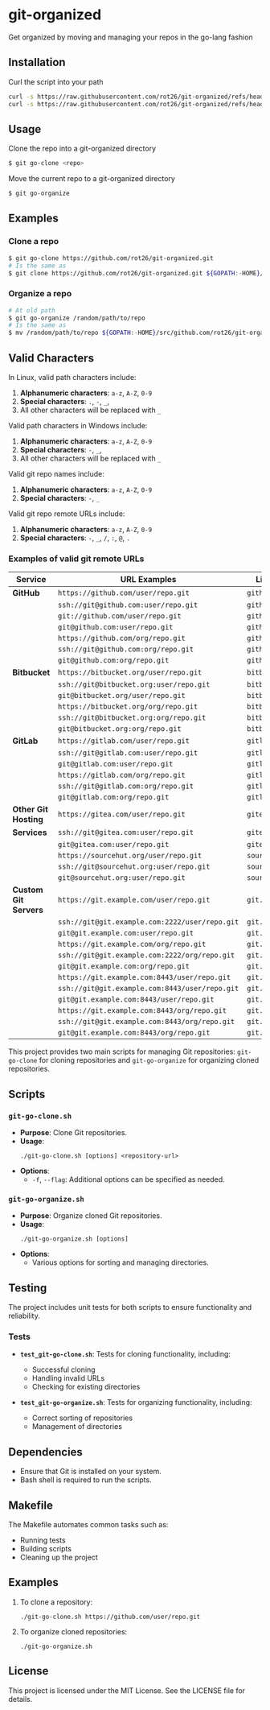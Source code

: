 # git-organized

Get organized by moving and managing your repos in the go-lang fashion

## Installation

Curl the script into your path

```bash
curl -s https://raw.githubusercontent.com/rot26/git-organized/refs/heads/master/src/git-go-clone -o /usr/local/bin/git-go-clone && chmod u+x /usr/local/bin/git-go-clone
curl -s https://raw.githubusercontent.com/rot26/git-organized/refs/heads/master/src/git-go-organize.sh -o /usr/local/bin/git-go-organize && chmod u+x /usr/local/bin/git-go-organize
```


## Usage

Clone the repo into a git-organized directory

```bash
$ git go-clone <repo>
```

Move the current repo to a git-organized directory

```bash
$ git go-organize
```

## Examples

### Clone a repo

```bash
$ git go-clone https://github.com/rot26/git-organized.git
# Is the same as
$ git clone https://github.com/rot26/git-organized.git ${GOPATH:-HOME}/src/github.com/rot26/git-organized
```

### Organize a repo

```bash
# At old path
$ git go-organize /random/path/to/repo
# Is the same as
$ mv /random/path/to/repo ${GOPATH:-HOME}/src/github.com/rot26/git-organized && cd $_
```

## Valid Characters

In Linux, valid path characters include:

1. **Alphanumeric characters**: `a-z`, `A-Z`, `0-9`
2. **Special characters**: `.`, `-`, `_`, ` `
3. All other characters will be replaced with `_`

Valid path characters in Windows include:

1. **Alphanumeric characters**: `a-z`, `A-Z`, `0-9`
2. **Special characters**: `-`, `_`, ` `
3. All other characters will be replaced with `_`

Valid git repo names include:

1. **Alphanumeric characters**: `a-z`, `A-Z`, `0-9`
2. **Special characters**: `-`, `_`

Valid git repo remote URLs include:

1. **Alphanumeric characters**: `a-z`, `A-Z`, `0-9`
2. **Special characters**: `-`, `_`, `/`, `:`, `@`, `.`

### Examples of valid git remote URLs

| Service                | URL Examples                                   | Linux PATH Examples         |
| ---------------------- | ---------------------------------------------- | --------------------------- |
| **GitHub**             | `https://github.com/user/repo.git`             | `github.com/user/repo`      |
|                        | `ssh://git@github.com:user/repo.git`           | `github.com/user/repo`      |
|                        | `git://github.com/user/repo.git`               | `github.com/user/repo`      |
|                        | `git@github.com:user/repo.git`                 | `github.com/user/repo`      |
|                        | `https://github.com/org/repo.git`              | `github.com/org/repo`       |
|                        | `ssh://git@github.com:org/repo.git`            | `github.com/org/repo`       |
|                        | `git@github.com:org/repo.git`                  | `github.com/org/repo`       |
| **Bitbucket**          | `https://bitbucket.org/user/repo.git`          | `bitbucket.org/user/repo`   |
|                        | `ssh://git@bitbucket.org:user/repo.git`        | `bitbucket.org/user/repo`   |
|                        | `git@bitbucket.org/user/repo.git`              | `bitbucket.org/user/repo`   |
|                        | `https://bitbucket.org/org/repo.git`           | `bitbucket.org/org/repo`    |
|                        | `ssh://git@bitbucket.org:org/repo.git`         | `bitbucket.org/org/repo`    |
|                        | `git@bitbucket.org:org/repo.git`               | `bitbucket.org/org/repo`    |
| **GitLab**             | `https://gitlab.com/user/repo.git`             | `gitlab.com/user/repo`      |
|                        | `ssh://git@gitlab.com:user/repo.git`           | `gitlab.com/user/repo`      |
|                        | `git@gitlab.com:user/repo.git`                 | `gitlab.com/user/repo`      |
|                        | `https://gitlab.com/org/repo.git`              | `gitlab.com/org/repo`       |
|                        | `ssh://git@gitlab.com:org/repo.git`            | `gitlab.com/org/repo`       |
|                        | `git@gitlab.com:org/repo.git`                  | `gitlab.com/org/repo`       |
| **Other Git Hosting**  | `https://gitea.com/user/repo.git`              | `gitea.com/user/repo`       |
| **Services**           | `ssh://git@gitea.com:user/repo.git`            | `gitea.com/user/repo`       |
|                        | `git@gitea.com:user/repo.git`                  | `gitea.com/user/repo`       |
|                        | `https://sourcehut.org/user/repo.git`          | `sourcehut.org/user/repo`   |
|                        | `ssh://git@sourcehut.org:user/repo.git`        | `sourcehut.org/user/repo`   |
|                        | `git@sourcehut.org:user/repo.git`              | `sourcehut.org/user/repo`   |
| **Custom Git Servers** | `https://git.example.com/user/repo.git`        | `git.example.com/user/repo` |
|                        | `ssh://git@git.example.com:2222/user/repo.git` | `git.example.com/user/repo` |
|                        | `git@git.example.com:user/repo.git`            | `git.example.com/user/repo` |
|                        | `https://git.example.com/org/repo.git`         | `git.example.com/org/repo`  |
|                        | `ssh://git@git.example.com:2222/org/repo.git`  | `git.example.com/org/repo`  |
|                        | `git@git.example.com:org/repo.git`             | `git.example.com/org/repo`  |
|                        | `https://git.example.com:8443/user/repo.git`   | `git.example.com/user/repo` |
|                        | `ssh://git@git.example.com:8443/user/repo.git` | `git.example.com/user/repo` |
|                        | `git@git.example.com:8443/user/repo.git`       | `git.example.com/user/repo` |
|                        | `https://git.example.com:8443/org/repo.git`    | `git.example.com/org/repo`  |
|                        | `ssh://git@git.example.com:8443/org/repo.git`  | `git.example.com/org/repo`  |
|                        | `git@git.example.com:8443/org/repo.git`        | `git.example.com/org/repo`  |

This project provides two main scripts for managing Git repositories: `git-go-clone` for cloning repositories and `git-go-organize` for organizing cloned repositories.

## Scripts

### `git-go-clone.sh`
- **Purpose**: Clone Git repositories.
- **Usage**:
  ```
  ./git-go-clone.sh [options] <repository-url>
  ```
- **Options**:
  - `-f`, `--flag`: Additional options can be specified as needed.

### `git-go-organize.sh`
- **Purpose**: Organize cloned Git repositories.
- **Usage**:
  ```
  ./git-go-organize.sh [options]
  ```
- **Options**:
  - Various options for sorting and managing directories.

## Testing
The project includes unit tests for both scripts to ensure functionality and reliability.

### Tests
- **`test_git-go-clone.sh`**: Tests for cloning functionality, including:
  - Successful cloning
  - Handling invalid URLs
  - Checking for existing directories

- **`test_git-go-organize.sh`**: Tests for organizing functionality, including:
  - Correct sorting of repositories
  - Management of directories

## Dependencies
- Ensure that Git is installed on your system.
- Bash shell is required to run the scripts.

## Makefile
The Makefile automates common tasks such as:
- Running tests
- Building scripts
- Cleaning up the project

## Examples
1. To clone a repository:
   ```
   ./git-go-clone.sh https://github.com/user/repo.git
   ```

2. To organize cloned repositories:
   ```
   ./git-go-organize.sh
   ```

## License
This project is licensed under the MIT License. See the LICENSE file for details.
